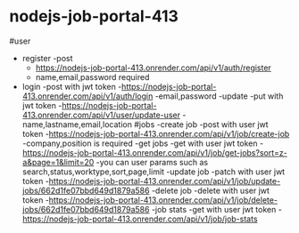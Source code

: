 # nodejs-job-portal-413
#user
  - register
    -post
      - https://nodejs-job-portal-413.onrender.com/api/v1/auth/register
      - name,email,password required
  - login
    -post with jwt token
      -https://nodejs-job-portal-413.onrender.com/api/v1/auth/login
      -email,password
  -update
    -put with jwt token
      -https://nodejs-job-portal-413.onrender.com/api/v1/user/update-user
      -name,lastname,email,location
#jobs
  -create job
    -post with user jwt token
      -https://nodejs-job-portal-413.onrender.com/api/v1/job/create-job
      -company,position is required
  -get jobs
    -get with user jwt token
    -https://nodejs-job-portal-413.onrender.com/api/v1/job/get-jobs?sort=z-a&page=1&limit=20
    -you can user params such as search,status,worktype,sort,page,limit
  -update job
    -patch with user jwt token
    -https://nodejs-job-portal-413.onrender.com/api/v1/job/update-jobs/662d1fe07bbd649d1879a586
  -delete job
    -delete with user jwt token
    -https://nodejs-job-portal-413.onrender.com/api/v1/job/delete-jobs/662d1fe07bbd649d1879a586
  -job stats
    -get with user jwt token
    -https://nodejs-job-portal-413.onrender.com/api/v1/job/job-stats
